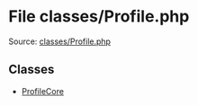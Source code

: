 File classes/Profile.php
=========

Source: [classes/Profile.php](https://github.com/PrestaShop/PrestaShop/blob/1.6.0.2/classes/Profile.php)


Classes
-------

* [ProfileCore](class.ProfileCore.md)

